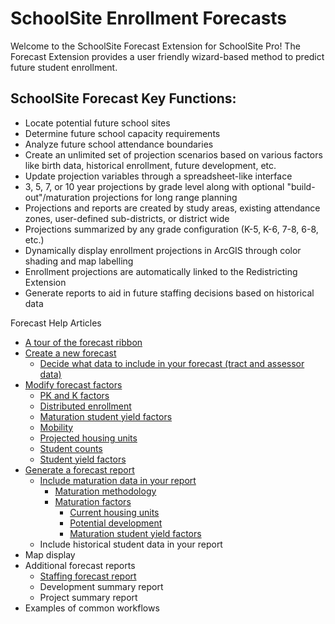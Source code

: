 # SchoolSite Enrollment Forecasts
Welcome to the SchoolSite Forecast Extension for SchoolSite Pro! The Forecast Extension provides a user friendly wizard-based method to predict future student enrollment.

## SchoolSite Forecast Key Functions:
* Locate potential future school sites
* Determine future school capacity requirements
* Analyze future school attendance boundaries
* Create an unlimited set of projection scenarios based on various factors like birth data, historical enrollment, future development, etc.
* Update projection variables through a spreadsheet-like interface
* 3, 5, 7, or 10 year projections by grade level along with optional "build-out"/maturation projections for long range planning
* Projections and reports are created by study areas, existing attendance zones, user-defined sub-districts, or district wide
* Projections summarized by any grade configuration (K-5, K-6, 7-8, 6-8, etc.)
* Dynamically display enrollment projections in ArcGIS through color shading and map labelling
* Enrollment projections are automatically linked to the Redistricting Extension
* Generate reports to aid in future staffing decisions based on historical data

Forecast Help Articles
- [A tour of the forecast ribbon](briefTour.md)
- [Create a new forecast](createForecast/createForecast.md)
  - [Decide what data to include in your forecast (tract and assessor data)](createForecast/includeTractAssessorData.md)
- [Modify forecast factors](modifyingFactors/index.md)
  - [PK and K factors](modifyingFactors/KandPKFactors.md)
  - [Distributed enrollment](modifyingFactors/distributedEnrollment.md)
  - [Maturation student yield factors](modifyingFactors/maturation.md)
  - [Mobility](modifyingFactors/mobilityFactors.md)
  - [Projected housing units](modifyingFactors/projectedHousing.md)
  - [Student counts](modifyingFactors/studentCount.md)
  - [Student yield factors](modifyingFactors/studentYieldFactors.md)
- [Generate a forecast report](forecastProperties/forecastReports.md)
  - [Include maturation data in your report](maturationConcept/maturationConcept.md)
    - [Maturation methodology](maturationConcept/methodology.md)
    - [Maturation factors](maturationFactors/index.md)
      - [Current housing units](maturationFactors/housingUnits.md)
      - [Potential development](maturationFactors/potentialDev.md)
      - [Maturation student yield factors](maturationFactors/matStudentYield.md)
  - Include historical student data in your report
- Map display
- Additional forecast reports
  -  [Staffing forecast report](staffingForecasts/aboutStaff.md)
  -  Development summary report
  -  Project summary report
- Examples of common workflows
